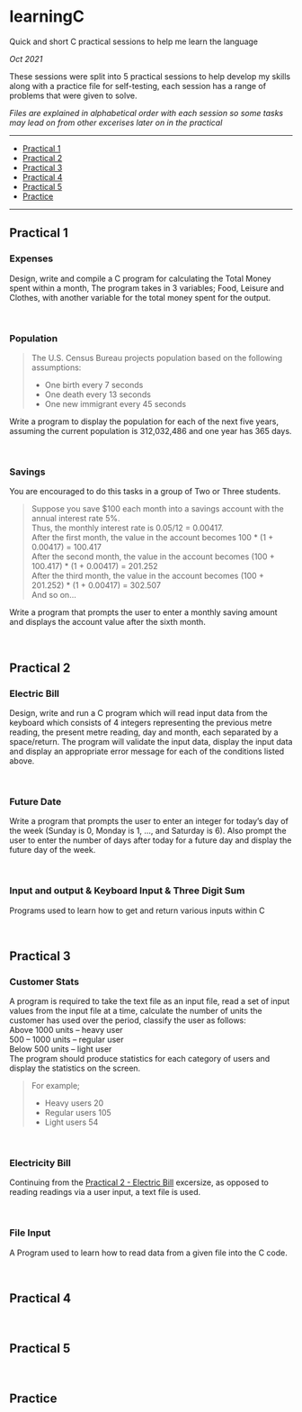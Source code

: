 # learningC
Quick and short C practical sessions to help me learn the language

*Oct 2021*

These sessions were split into 5 practical sessions to help develop my skills along with a practice file for self-testing, each session has a range of problems that were given to solve.

*Files are explained in alphabetical order with each session so some tasks may lead on from other excerises later on in the practical*

<hr />

- [Practical 1](#practical-1)
- [Practical 2](#practical-2)
- [Practical 3](#practical-3)
- [Practical 4](#practical-4)
- [Practical 5](#practical-5)
- [Practice](#practice)

<hr />

## Practical 1
### **Expenses**
Design, write and compile a C program for calculating the Total Money spent within a month, The program takes in 3 variables; Food, Leisure and Clothes, with another variable for the total money spent for the output.

<br />

### **Population**
> The U.S. Census Bureau projects population based on the following assumptions:
> - One birth every 7 seconds
> - One death every 13 seconds
> - One new immigrant every 45 seconds

Write a program to display the population for each of the next five years, assuming the current population is 312,032,486 and one year has 365 days.

<br />

### **Savings**
You are encouraged to do this tasks in a group of Two or Three students.

> Suppose you save $100 each month into a savings account with the annual interest rate 5%. <br />
Thus, the monthly interest rate is 0.05/12 = 0.00417. <br />
After the first month, the value in the account becomes 100 * (1 + 0.00417) = 100.417 <br />
After the second month, the value in the account becomes (100 + 100.417) * (1 + 0.00417) = 201.252 <br />
After the third month, the value in the account becomes (100 + 201.252) * (1 + 0.00417) = 302.507 <br />
And so on...

Write a program that prompts the user to enter a monthly saving amount and displays the account value after the sixth month.

<br />

## Practical 2

### **Electric Bill**
Design, write and run a C program which will read input data from the keyboard which consists of 4 integers representing the previous metre reading, the present metre reading, day and month, each separated by a space/return. 
The program will validate the input data, display the input data and display an appropriate error message for each of the conditions listed above.

<br />

### **Future Date**
Write a program that prompts the user to enter an integer for today’s day of the week (Sunday is 0, Monday is 1, ..., and Saturday is 6). Also prompt the user to enter the number of days after today for a future day and display the future day of the week.

<br />

### **Input and output** & **Keyboard Input** & **Three Digit Sum**
Programs used to learn how to get and return various inputs within C

<br />

## Practical 3

### **Customer Stats**
A program is required to take the text file as an input file, read a set of input values from the input file at a time, calculate the number of units the customer has used over the period, classify the user as follows: <br />
Above 1000 units – heavy user <br /> 500 – 1000 units – regular user <br /> Below 500 units – light user <br />
The program should produce statistics for each category of users and display the statistics on the screen.
> For example; <br />
> - Heavy users 20 <br />
> - Regular users 105 <br />
> - Light users 54

<br />

### **Electricity Bill**
Continuing from the [Practical 2 - Electric Bill](#electric-bill) excersize, as opposed to reading readings via a user input, a text file is used.

<br />

### **File Input**
A Program used to learn how to read data from a given file into the C code.

<br />

## Practical 4

<br />

## Practical 5

<br />

## Practice

<br />
